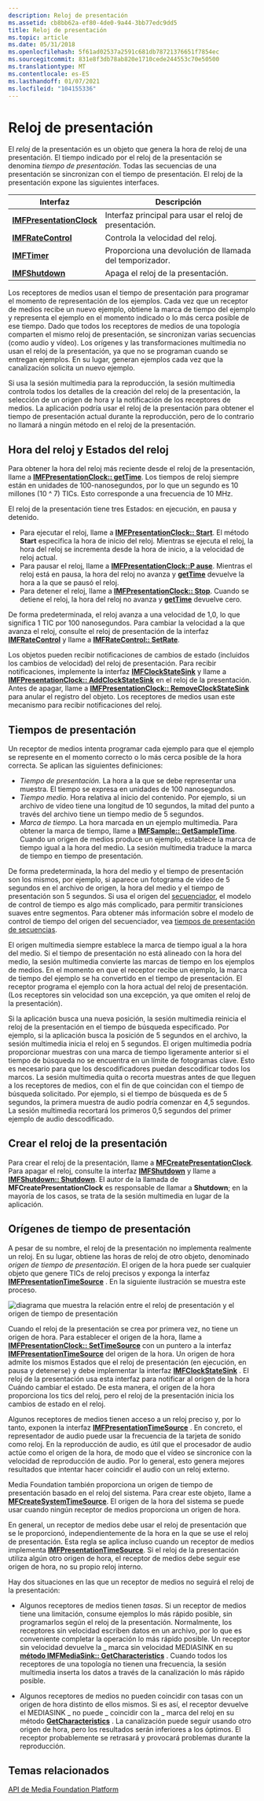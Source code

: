 ```yaml
---
description: Reloj de presentación
ms.assetid: cb8bb62a-ef80-4de0-9a44-3bb77edc9dd5
title: Reloj de presentación
ms.topic: article
ms.date: 05/31/2018
ms.openlocfilehash: 5f61ad02537a2591c681db78721376651f7854ec
ms.sourcegitcommit: 831e8f3db78ab820e1710cede244553c70e50500
ms.translationtype: MT
ms.contentlocale: es-ES
ms.lasthandoff: 01/07/2021
ms.locfileid: "104155336"
---
```

# <a name="presentation-clock"></a>Reloj de presentación

El *reloj* de la presentación es un objeto que genera la hora de reloj de una presentación. El tiempo indicado por el reloj de la presentación se denomina *tiempo de presentación*. Todas las secuencias de una presentación se sincronizan con el tiempo de presentación. El reloj de la presentación expone las siguientes interfaces.



| Interfaz                                            | Descripción                                         |
|------------------------------------------------------|-----------------------------------------------------|
| [**IMFPresentationClock**](/windows/desktop/api/mfidl/nn-mfidl-imfpresentationclock) | Interfaz principal para usar el reloj de presentación. |
| [**IMFRateControl**](/windows/desktop/api/mfidl/nn-mfidl-imfratecontrol)             | Controla la velocidad del reloj.                            |
| [**IMFTimer**](/windows/desktop/api/mfidl/nn-mfidl-imftimer)                         | Proporciona una devolución de llamada del temporizador.                          |
| [**IMFShutdown**](/windows/desktop/api/mfidl/nn-mfidl-imfshutdown)                   | Apaga el reloj de la presentación.                  |



 

Los receptores de medios usan el tiempo de presentación para programar el momento de representación de los ejemplos. Cada vez que un receptor de medios recibe un nuevo ejemplo, obtiene la marca de tiempo del ejemplo y representa el ejemplo en el momento indicado o lo más cerca posible de ese tiempo. Dado que todos los receptores de medios de una topología comparten el mismo reloj de presentación, se sincronizan varias secuencias (como audio y vídeo). Los orígenes y las transformaciones multimedia no usan el reloj de la presentación, ya que no se programan cuando se entregan ejemplos. En su lugar, generan ejemplos cada vez que la canalización solicita un nuevo ejemplo.

Si usa la sesión multimedia para la reproducción, la sesión multimedia controla todos los detalles de la creación del reloj de la presentación, la selección de un origen de hora y la notificación de los receptores de medios. La aplicación podría usar el reloj de la presentación para obtener el tiempo de presentación actual durante la reproducción, pero de lo contrario no llamará a ningún método en el reloj de la presentación.

## <a name="clock-time-and-clock-states"></a>Hora del reloj y Estados del reloj

Para obtener la hora del reloj más reciente desde el reloj de la presentación, llame a [**IMFPresentationClock:: getTime**](/windows/desktop/api/mfidl/nf-mfidl-imfpresentationclock-gettime). Los tiempos de reloj siempre están en unidades de 100-nanosegundos, por lo que un segundo es 10 millones (10 ^ 7) TICs. Esto corresponde a una frecuencia de 10 MHz.

El reloj de la presentación tiene tres Estados: en ejecución, en pausa y detenido.

-   Para ejecutar el reloj, llame a [**IMFPresentationClock:: Start**](/windows/desktop/api/mfidl/nf-mfidl-imfpresentationclock-start). El método **Start** especifica la hora de inicio del reloj. Mientras se ejecuta el reloj, la hora del reloj se incrementa desde la hora de inicio, a la velocidad de reloj actual.
-   Para pausar el reloj, llame a [**IMFPresentationClock::P ause**](/windows/desktop/api/mfidl/nf-mfidl-imfpresentationclock-pause). Mientras el reloj está en pausa, la hora del reloj no avanza y [**getTime**](/windows/desktop/api/mfidl/nf-mfidl-imfpresentationclock-gettime) devuelve la hora a la que se pausó el reloj.
-   Para detener el reloj, llame a [**IMFPresentationClock:: Stop**](/windows/desktop/api/mfidl/nf-mfidl-imfpresentationclock-stop). Cuando se detiene el reloj, la hora del reloj no avanza y [**getTime**](/windows/desktop/api/mfidl/nf-mfidl-imfpresentationclock-gettime) devuelve cero.

De forma predeterminada, el reloj avanza a una velocidad de 1,0, lo que significa 1 TIC por 100 nanosegundos. Para cambiar la velocidad a la que avanza el reloj, consulte el reloj de presentación de la interfaz [**IMFRateControl**](/windows/desktop/api/mfidl/nn-mfidl-imfratecontrol) y llame a [**IMFRateControl:: SetRate**](/windows/desktop/api/mfidl/nf-mfidl-imfratecontrol-setrate).

Los objetos pueden recibir notificaciones de cambios de estado (incluidos los cambios de velocidad) del reloj de presentación. Para recibir notificaciones, implemente la interfaz [**IMFClockStateSink**](/windows/desktop/api/mfidl/nn-mfidl-imfclockstatesink) y llame a [**IMFPresentationClock:: AddClockStateSink**](/windows/desktop/api/mfidl/nf-mfidl-imfpresentationclock-addclockstatesink) en el reloj de la presentación. Antes de apagar, llame a [**IMFPresentationClock:: RemoveClockStateSink**](/windows/desktop/api/mfidl/nf-mfidl-imfpresentationclock-removeclockstatesink) para anular el registro del objeto. Los receptores de medios usan este mecanismo para recibir notificaciones del reloj.

## <a name="presentation-times"></a>Tiempos de presentación

Un receptor de medios intenta programar cada ejemplo para que el ejemplo se represente en el momento correcto o lo más cerca posible de la hora correcta. Se aplican las siguientes definiciones:

-   *Tiempo de presentación.* La hora a la que se debe representar una muestra. El tiempo se expresa en unidades de 100 nanosegundos.
-   *Tiempo medio.* Hora relativa al inicio del contenido. Por ejemplo, si un archivo de vídeo tiene una longitud de 10 segundos, la mitad del punto a través del archivo tiene un tiempo medio de 5 segundos.
-   *Marca de tiempo.* La hora marcada en un ejemplo multimedia. Para obtener la marca de tiempo, llame a [**IMFSample:: GetSampleTime**](/windows/desktop/api/mfobjects/nf-mfobjects-imfsample-getsampletime). Cuando un origen de medios produce un ejemplo, establece la marca de tiempo igual a la hora del medio. La sesión multimedia traduce la marca de tiempo en tiempo de presentación.

De forma predeterminada, la hora del medio y el tiempo de presentación son los mismos, por ejemplo, si aparece un fotograma de vídeo de 5 segundos en el archivo de origen, la hora del medio y el tiempo de presentación son 5 segundos. Si usa el origen del [secuenciador](sequencer-source.md), el modelo de control de tiempo es algo más complicado, para permitir transiciones suaves entre segmentos. Para obtener más información sobre el modelo de control de tiempo del origen del secuenciador, vea [tiempos de presentación de secuencias](sequence-presentation-times.md).

El origen multimedia siempre establece la marca de tiempo igual a la hora del medio. Si el tiempo de presentación no está alineado con la hora del medio, la sesión multimedia convierte las marcas de tiempo en los ejemplos de medios. En el momento en que el receptor recibe un ejemplo, la marca de tiempo del ejemplo se ha convertido en el tiempo de presentación. El receptor programa el ejemplo con la hora actual del reloj de presentación. (Los receptores sin velocidad son una excepción, ya que omiten el reloj de la presentación).

Si la aplicación busca una nueva posición, la sesión multimedia reinicia el reloj de la presentación en el tiempo de búsqueda especificado. Por ejemplo, si la aplicación busca la posición de 5 segundos en el archivo, la sesión multimedia inicia el reloj en 5 segundos. El origen multimedia podría proporcionar muestras con una marca de tiempo ligeramente anterior si el tiempo de búsqueda no se encuentra en un límite de fotogramas clave. Esto es necesario para que los descodificadores puedan descodificar todos los marcos. La sesión multimedia quita o recorta muestras antes de que lleguen a los receptores de medios, con el fin de que coincidan con el tiempo de búsqueda solicitado. Por ejemplo, si el tiempo de búsqueda es de 5 segundos, la primera muestra de audio podría comenzar en 4,5 segundos. La sesión multimedia recortará los primeros 0,5 segundos del primer ejemplo de audio descodificado.

## <a name="creating-the-presentation-clock"></a>Crear el reloj de la presentación

Para crear el reloj de la presentación, llame a [**MFCreatePresentationClock**](/windows/desktop/api/mfidl/nf-mfidl-mfcreatepresentationclock). Para apagar el reloj, consulte la interfaz [**IMFShutdown**](/windows/desktop/api/mfidl/nn-mfidl-imfshutdown) y llame a [**IMFShutdown:: Shutdown**](/windows/desktop/api/mfidl/nf-mfidl-imfshutdown-shutdown). El autor de la llamada de **MFCreatePresentationClock** es responsable de llamar a **Shutdown**; en la mayoría de los casos, se trata de la sesión multimedia en lugar de la aplicación.

## <a name="presentation-time-sources"></a>Orígenes de tiempo de presentación

A pesar de su nombre, el reloj de la presentación no implementa realmente un reloj. En su lugar, obtiene las horas de reloj de otro objeto, denominado *origen de tiempo de presentación*. El origen de la hora puede ser cualquier objeto que genere TICs de reloj precisos y exponga la interfaz [**IMFPresentationTimeSource**](/windows/desktop/api/mfidl/nn-mfidl-imfpresentationtimesource) . En la siguiente ilustración se muestra este proceso.

![diagrama que muestra la relación entre el reloj de presentación y el origen de tiempo de presentación](images/dedc255c-eb6d-49fc-8892-7b6076ed4488.gif)

Cuando el reloj de la presentación se crea por primera vez, no tiene un origen de hora. Para establecer el origen de la hora, llame a [**IMFPresentationClock:: SetTimeSource**](/windows/desktop/api/mfidl/nf-mfidl-imfpresentationclock-settimesource) con un puntero a la interfaz [**IMFPresentationTimeSource**](/windows/desktop/api/mfidl/nn-mfidl-imfpresentationtimesource) del origen de la hora. Un origen de hora admite los mismos Estados que el reloj de presentación (en ejecución, en pausa y detenerse) y debe implementar la interfaz [**IMFClockStateSink**](/windows/desktop/api/mfidl/nn-mfidl-imfclockstatesink) . El reloj de la presentación usa esta interfaz para notificar al origen de la hora Cuándo cambiar el estado. De esta manera, el origen de la hora proporciona los tics del reloj, pero el reloj de la presentación inicia los cambios de estado en el reloj.

Algunos receptores de medios tienen acceso a un reloj preciso y, por lo tanto, exponen la interfaz [**IMFPresentationTimeSource**](/windows/desktop/api/mfidl/nn-mfidl-imfpresentationtimesource) . En concreto, el representador de audio puede usar la frecuencia de la tarjeta de sonido como reloj. En la reproducción de audio, es útil que el procesador de audio actúe como el origen de la hora, de modo que el vídeo se sincronice con la velocidad de reproducción de audio. Por lo general, esto genera mejores resultados que intentar hacer coincidir el audio con un reloj externo.

Media Foundation también proporciona un origen de tiempo de presentación basado en el reloj del sistema. Para crear este objeto, llame a [**MFCreateSystemTimeSource**](/windows/desktop/api/mfidl/nf-mfidl-mfcreatesystemtimesource). El origen de la hora del sistema se puede usar cuando ningún receptor de medios proporciona un origen de hora.

En general, un receptor de medios debe usar el reloj de presentación que se le proporcionó, independientemente de la hora en la que se use el reloj de presentación. Esta regla se aplica incluso cuando un receptor de medios implementa [**IMFPresentationTimeSource**](/windows/desktop/api/mfidl/nn-mfidl-imfpresentationtimesource). Si el reloj de la presentación utiliza algún otro origen de hora, el receptor de medios debe seguir ese origen de hora, no su propio reloj interno.

Hay dos situaciones en las que un receptor de medios no seguirá el reloj de la presentación:

-   Algunos receptores de medios tienen *tasas*. Si un receptor de medios tiene una limitación, consume ejemplos lo más rápido posible, sin programarlos según el reloj de la presentación. Normalmente, los receptores sin velocidad escriben datos en un archivo, por lo que es conveniente completar la operación lo más rápido posible. Un receptor sin velocidad devuelve la \_ marca sin velocidad MEDIASINK en su [**método IMFMediaSink:: GetCharacteristics**](/windows/desktop/api/mfidl/nf-mfidl-imfmediasink-getcharacteristics) . Cuando todos los receptores de una topología no tienen una frecuencia, la sesión multimedia inserta los datos a través de la canalización lo más rápido posible.

-   Algunos receptores de medios no pueden coincidir con tasas con un origen de hora distinto de ellos mismos. Si es así, el receptor devuelve el MEDIASINK \_ no puede \_ coincidir con la \_ marca del reloj en su método [**GetCharacteristics**](/windows/desktop/api/mfidl/nf-mfidl-imfmediasink-getcharacteristics) . La canalización puede seguir usando otro origen de hora, pero los resultados serán inferiores a los óptimos. El receptor probablemente se retrasará y provocará problemas durante la reproducción.

## <a name="related-topics"></a>Temas relacionados

<dl> <dt>

[API de Media Foundation Platform](media-foundation-platform-apis.md)
</dt> </dl>

 

 



